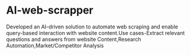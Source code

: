 # AI-web-scrapper
Developed an AI-driven solution to automate web scraping and enable query-based
interaction with website content.Use cases-Extract relevant questions and answers from website
Content,Research Automation,Market/Competitor Analysis
